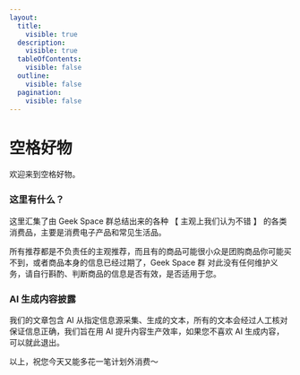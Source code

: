 ```yaml
---
layout:
  title:
    visible: true
  description:
    visible: true
  tableOfContents:
    visible: false
  outline:
    visible: false
  pagination:
    visible: false
---
```


# 空格好物

欢迎来到空格好物。

### 这里有什么？

这里汇集了由 Geek Space 群总结出来的各种 【 主观上我们认为不错 】 的各类消费品，主要是消费电子产品和常见生活品。

所有推荐都是不负责任的主观推荐，而且有的商品可能很小众是团购商品你可能买不到，或者商品本身的信息已经过期了，Geek Space 群 对此没有任何维护义务，请自行斟酌、判断商品的信息是否有效，是否适用于您。

### AI 生成内容披露

我们的文章包含 AI 从指定信息源采集、生成的文本，所有的文本会经过人工核对保证信息正确，我们旨在用 AI 提升内容生产效率，如果您不喜欢 AI 生成内容，可以就此退出。

以上，祝您今天又能多花一笔计划外消费～